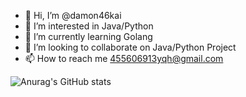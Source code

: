 - 👋 Hi, I’m @damon46kai
- 👀 I’m interested in Java/Python
- 🌱 I’m currently learning Golang
- 💞️ I’m looking to collaborate on Java/Python Project
- 📫 How to reach me 455606913yqh@gmail.com

<!---
damon46kai/damon46kai is a ✨ special ✨ repository because its `README.md` (this file) appears on your GitHub profile.
You can click the Preview link to take a look at your changes.
--->
![Anurag's GitHub stats](https://github-readme-stats.vercel.app/api?username=damon46kai&show_icons=true&theme=radical)
